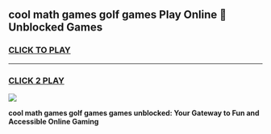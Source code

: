 
## cool math games golf games Play Online 👋 Unblocked Games
<h3>
<a href="https://news.freeplayer.one?title=cool_math_games_golf_games&ref=17CMG">CLICK TO PLAY</a></h3>
<hr>

<h3>
<a href="https://news.freeplayer.one?title=cool_math_games_golf_games&ref=17CMG">CLICK 2 PLAY</a>
  
</h3>

<a href="https://news.freeplayer.one?title=cool_math_games_golf_games&ref=17CMG/"><img src="https://clearcache.store/games.png"></a>


**cool math games golf games games unblocked: Your Gateway to Fun and Accessible Online Gaming**
